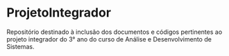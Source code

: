 # ProjetoIntegrador
Repositório destinado à inclusão dos documentos e códigos pertinentes ao projeto integrador do 3° ano do curso de Análise e Desenvolvimento de Sistemas.
